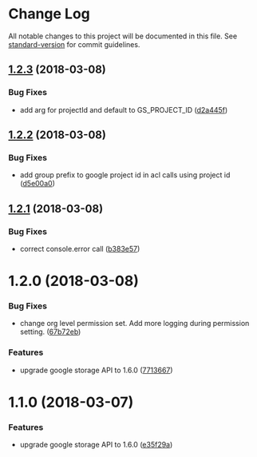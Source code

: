 # Change Log

All notable changes to this project will be documented in this file. See [standard-version](https://github.com/conventional-changelog/standard-version) for commit guidelines.

<a name="1.2.3"></a>
## [1.2.3](https://github.com/npm-wharf/k8s-bucketbrigade/compare/v1.2.2...v1.2.3) (2018-03-08)


### Bug Fixes

* add arg for projectId and default to GS_PROJECT_ID ([d2a445f](https://github.com/npm-wharf/k8s-bucketbrigade/commit/d2a445f))



<a name="1.2.2"></a>
## [1.2.2](https://github.com/npm-wharf/k8s-bucketbrigade/compare/v1.2.1...v1.2.2) (2018-03-08)


### Bug Fixes

* add group prefix to google project id in acl calls using project id ([d5e00a0](https://github.com/npm-wharf/k8s-bucketbrigade/commit/d5e00a0))



<a name="1.2.1"></a>
## [1.2.1](https://github.com/npm-wharf/k8s-bucketbrigade/compare/v1.2.0...v1.2.1) (2018-03-08)


### Bug Fixes

* correct console.error call ([b383e57](https://github.com/npm-wharf/k8s-bucketbrigade/commit/b383e57))



<a name="1.2.0"></a>
# 1.2.0 (2018-03-08)


### Bug Fixes

* change org level permission set. Add more logging during permission setting. ([67b72eb](https://github.com/npm-wharf/k8s-bucketbrigade/commit/67b72eb))


### Features

* upgrade google storage API to 1.6.0 ([7713667](https://github.com/npm-wharf/k8s-bucketbrigade/commit/7713667))



<a name="1.1.0"></a>
# 1.1.0 (2018-03-07)


### Features

* upgrade google storage API to 1.6.0 ([e35f29a](https://github.com/npm-wharf/k8s-bucketbrigade/commit/e35f29a))
